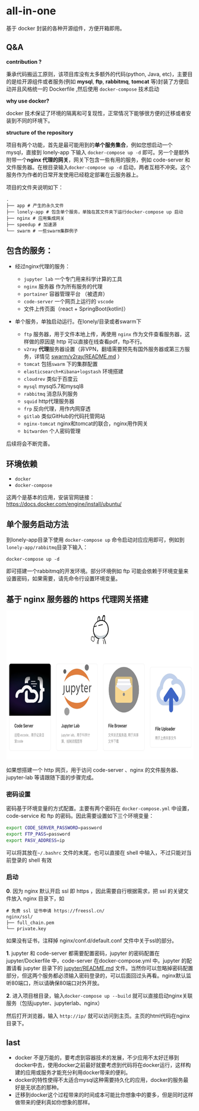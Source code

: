 # all-in-one
基于 docker 封装的各种开源组件，方便开箱即用。
## Q&A

**contribution ?**

秉承代码搬运工原则，该项目库没有太多额外的代码(python, Java, etc)，主要目的是给开源组件或者服务(例如 **mysql**, **ftp**, **rabbitmq**, **tomcat** 等)封装了方便启动并且风格统一的 Dockerfile ,然后使用 `docker-compose` 技术启动

**why use docker?**

docker 技术保证了环境的隔离和可复现性，正常情况下能够很方便的迁移或者安装到不同的环境下。

**structure of the repository**

项目有两个功能，首先是最可能用到的**单个服务集合**，例如您想启动一个 mysql，直接到 lonely-app 下输入 `docker-compose up -d` 即可。另一个是额外附带一个**nginx 代理的网关**，网关下包含一些有用的服务，例如 code-server 和文件服务器。在根目录输入`docker-compose up -d` 启动，两者互相不冲突。这个服务作为作者的日常开发使用已经稳定部署在云服务器上。

项目的文件夹说明如下：
```
.
├── app # 产生的永久文件
├── lonely-app # 包含单个服务，单独在其文件夹下运行docker-compose up 启动
├── nginx # 应用集成网关
├── speedup # 加速源
└── swarm # 一些swarm集群例子
```


## 包含的服务：

+ 经过nginx代理的服务：
  + `jupyter lab` 一个专门用来科学计算的工具
  + `nginx` 服务器 作为所有服务的代理
  + `portainer` 容器管理平台 （被遗弃）
  + `code-server` 一个网页上运行的 `vscode`
  + 文件上传页面（react + SpringBoot(kotlin)）

+ 单个服务，单独启动运行。在lonely/目录或者swarm下
  + `ftp` 服务器，用于文件本地上传，再使用 `nginx` 作为文件查看服务器，这样做的原因是 http 可以直接在线查看pdf，ftp不行。
  + `v2ray` **代理**服务器设置（非VPN，翻墙需要预先有国外服务器或第三方服务，详情见 [swarm/v2ray/README.md](swarm/v2ray/README.md) ）
  + `tomcat` 包括`swarm` 下的集群配置
  + `elasticsearch+Kibana+logstash` 环境搭建
  + `cloudrev` 类似于百度云
  + `mysql` mysql5.7和mysql8
  + `rabbitmq` 消息队列服务
  + `squid` http代理服务器
  + `frp` 反向代理，用作内网穿透
  + `gitlab` 类似GitHub的代码托管网站
  + `nginx-tomcat` nginx和tomcat的联合，nginx用作网关
  + `bitwarden` 个人密码管理

后续将会不断完善。
## 环境依赖
+ `docker`
+ `docker-compose`

这两个是基本的应用，安装官网链接： https://docs.docker.com/engine/install/ubuntu/

## 单个服务启动方法

到lonely-app目录下使用 `docker-compose up` 命令启动对应应用即可，例如到 `lonely-app/rabbitmq`目录下输入：
```
docker-compose up -d
```
即可搭建一个rabbitmq的开发环境。部分环境例如 ftp 可能会依赖于环境变量来设置密码，如果需要，请先命令行设置环境变量。

## 基于 nginx 服务器的 https 代理网关搭建

<img alt="主页" src="assets/homepage.jpg" height="400">

如果想搭建一个 http 网页，用于访问 code-server 、nginx 的文件服务器、jupyter-lab 等请跟随下面的步骤完成。

### 密码设置
密码基于环境变量的方式配置。主要有两个密码在 `docker-compose.yml` 中设置，code-service 和 ftp 的密码。因此需要设置如下三个环境变量：
```bash
export CODE_SERVER_PASSWORD=password
export FTP_PASS=password
export PASV_ADDRESS=ip
```
可以将其放在`~/.bashrc` 文件的末尾，也可以直接在 shell 中输入，不过只能对当前登录的 shell 有效
### 启动
**0**. 因为 nginx 默认开启 ssl 即 https ，因此需要自行根据需求，把 ssl 的关键文件放入 nginx 目录下，如
```
# 免费 ssl 证书申请 https://freessl.cn/
nginx/ssl/
├── full_chain.pem
└── private.key
```
如果没有证书，注释掉 nginx/conf.d/default.conf 文件中关于ssl的部分。

**1**. jupyter 和 code-server 都需要配置密码，jupyter 的密码配置在jupyter/Dockerfile 中，code-server 在docker-compose.yml 中。jupyter 的配置请看 jupyter 目录下的 [jupyter/README.md](/lonely-app/jupyter/README.md) 文件。当然你可以忽略掉密码配置部分，但这两个服务都必须输入密码登录的，可以后面回过头再看。nginx默认监听80端口，所以请确保80端口对外开放。

**2**. 进入项目根目录，输入`docker-compose up --build` 就可以直接启动nginx关联服务（包括jupyter、jupyterlab、nginx）

然后打开浏览器，输入 `http://ip/` 就可以访问到主页。主页的html代码在nginx目录下。
## last

+ docker 不是万能的，要考虑到容器技术的发展，不少应用不太好迁移到docker中去，使用docker之前最好就要考虑到代码将在docker运行，这样构建的应用或服务才能充分利用docker带来的便利。
+ docker的特性使得不太适合mysql这种需要持久化的应用，docker的服务最好是无状态的那种。
+ 迁移到docker这个过程带来的时间成本可能比你想象中的要多，但是同时这样做带来的便利真如你想象的那样。